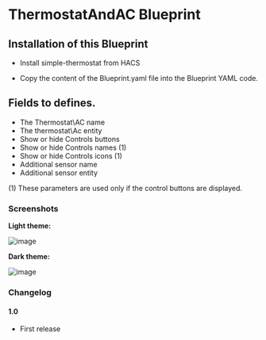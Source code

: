# ThermostatAndAC Blueprint

## Installation of this Blueprint

- Install simple-thermostat from HACS

- Copy the content of the Blueprint.yaml file into the Blueprint YAML code.

 ## Fields to defines.
 - The Thermostat\AC name
 - The thermostat\Ac entity
 - Show or hide Controls buttons
 - Show or hide Controls names (1)
 - Show or hide Controls icons (1)
 - Additional sensor name
 - Additional sensor entity

(1) These parameters are used only if the control buttons are displayed.

### Screenshots
**Light theme:**<br>

![image](https://user-images.githubusercontent.com/83040228/164934551-4d9b84ae-c46a-4ab6-b6a1-b24f397f2da5.jpeg)

**Dark theme:**<br>

![image](https://user-images.githubusercontent.com/83040228/164934556-4ca11a87-bd4b-4e32-b307-41315969a1ad.jpeg)

### Changelog
#### 1.0
- First release
